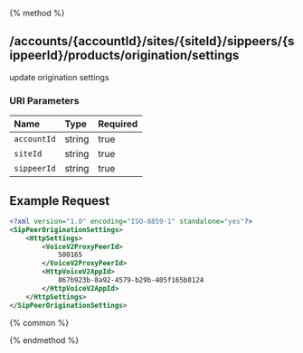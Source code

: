 {% method %}
## /accounts/{accountId}/sites/{siteId}/sippeers/{sippeerId}/products/origination/settings

update origination settings


### URI Parameters
| Name | Type | Required |
|:-----|:-----|:---------|
| `accountId` | string | true |
| `siteId` | string | true |
| `sippeerId` | string | true |





## Example Request
```xml
<?xml version="1.0" encoding="ISO-8859-1" standalone="yes"?>
<SipPeerOriginationSettings>
    <HttpSettings>
        <VoiceV2ProxyPeerId>
            500165
        </VoiceV2ProxyPeerId>
        <HttpVoiceV2AppId>
            867b923b-8a92-4579-b29b-405f165b8124
        </HttpVoiceV2AppId>
    </HttpSettings>
</SipPeerOriginationSettings>
```


{% common %}



{% endmethod %}